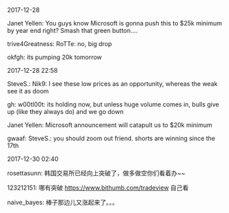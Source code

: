 2017-12-28

Janet Yellen: You guys know Microsoft is gonna push this to $25k minimum by year end right? Smash that green button....

trive4Greatness: RoTTe: no, big drop

okfgh: its pumping 20k tomorrow




2017-12-28 22:58


SteveS.: Nik9: I see these low prices as an opportunity, whereas the weak see it as doom


gh: w00tl00t: its holding now, but unless huge volume comes in, bulls give up (like they always do) and we go down


Janet Yellen: Microsoft announcement will catapult us to $20k minimum

gwaaf: SteveS.: you should zoom out friend. shorts are winning since the 17th


2017-12-30 02:40

rosettasunn: 韩国交易所已经向上突破了，做多做空你们看着办~~

123212151: 哪有突破
https://www.bithumb.com/tradeview
自己看

naive_bayes: 棒子那边儿又涨起来了。。。
